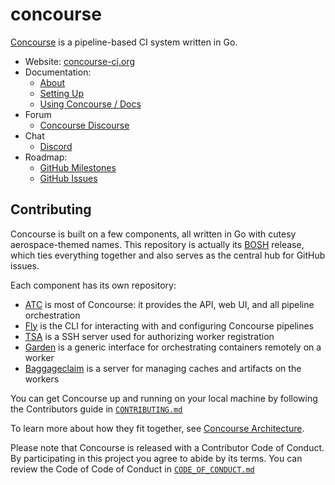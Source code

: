 # concourse 

[Concourse](https://concourse-ci.org) is a pipeline-based CI system written in Go.

* Website: [concourse-ci.org](https://concourse-ci.org)
* Documentation:
  * [About](https://concourse-ci.org/about.html)
  * [Setting Up](https://concourse-ci.org/install.html)
  * [Using Concourse / Docs](https://concourse-ci.org/docs.html)
* Forum 
  * [Concourse Discourse](https://discuss.concourse-ci.org)
* Chat
  * [Discord](https://discord.gg/MeRxXKW)
* Roadmap:
  * [GitHub Milestones](https://github.com/concourse/concourse/milestones)
  * [GitHub Issues](https://github.com/concourse/concourse/issues)

## Contributing

Concourse is built on a few components, all written in Go with cutesy
aerospace-themed names. This repository is actually its [BOSH](https://bosh.io)
release, which ties everything together and also serves as the central hub for
GitHub issues.

Each component has its own repository:

* [ATC](https://github.com/concourse/atc) is most of Concourse: it provides
  the API, web UI, and all pipeline orchestration
* [Fly](https://github.com/concourse/fly) is the CLI for interacting with and
  configuring Concourse pipelines
* [TSA](https://github.com/concourse/tsa) is a SSH server used for authorizing
  worker registration
* [Garden](https://github.com/cloudfoundry-incubator/garden) is a generic
  interface for orchestrating containers remotely on a worker
* [Baggageclaim](https://github.com/concourse/baggageclaim) is a server for
  managing caches and artifacts on the workers

You can get Concourse up and running on your local machine by following the Contributors guide in [`CONTRIBUTING.md`](https://github.com/concourse/concourse/blob/master/CONTRIBUTING.md)

To learn more about how they fit together, see [Concourse
Architecture](https://concourse-ci.org/concepts.html).

Please note that Concourse is released with a Contributor Code of Conduct.
By participating in this project you agree to abide by its terms. You can review
the Code of Code of Conduct in [`CODE_OF_CONDUCT.md`](https://github.com/concourse/concourse/blob/master/CODE_OF_CONDUCT.md) 
